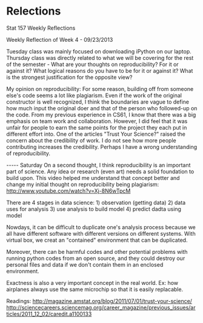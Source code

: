 Relections
==========

Stat 157 Weekly Reflections

Weekly Reflection of Week 4 - 09/23/2013

Tuesday class was mainly focused on downloading iPython on our laptop.
Thursday class was directly related to what we will be covering for the rest of the semester - What are your thoughts on reproducibility? For it or against it? What logical reasons do you have to be for it or against it? What is the strongest justification for the opposite view?

My opinion on reproducibility: For some reason, building off from someone else's code seems a lot like plagiarism. Even if the work of the original constructor is well recognized, I think the boundaries are vague to define how much input the original doer and that of the person who followed-up on the code. From my previous experience in CS61, I know that there was a big emphasis on team work and collaboration. However, I did feel that it was unfair for people to earn the same points for the project they each put in different effort into. One of the articles "Trust Your Science?" raised the concern about the credibility of work. I do not see how more people contributing increases the credibility. Perhaps I have a wrong understanding of reproducibility.

----- Saturday
On a second thought, I think reproducibility is an important part of science. Any idea or research (even art) needs a solid foundation to build upon. This video helped me understand that concept better and change my initial thought on reproducibility being plagiarism: http://www.youtube.com/watch?v=Xj-8N6wTpcM

There are 4 stages in data science: 
    1) observation (getting data)
    2) data uses for analysis
    3) use analysis to build model
    4) predict dadta using model
    
Nowdays, it can be difficult to duplicate one's analysis process because we all have different software with different versions on different systems. With virtual box, we creat an "contained" environment that can be duplicated.

Moreover, there can be harmful codes and other potential problems with running python codes from an open source, and they could destroy our personal files and data if we don't contain them in an enclosed environment.

Exactness is also a very important concept in the real world. 
Ex: how airplanes always use the same microchip so that it is easily replacable.

Readings:
http://magazine.amstat.org/blog/2011/07/01/trust-your-science/
http://sciencecareers.sciencemag.org/career_magazine/previous_issues/articles/2011_12_02/caredit.a1100133
